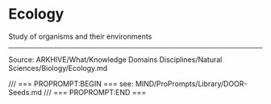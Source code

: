 # Ecology

Study of organisms and their environments

---
Source: ARKHIVE/What/Knowledge Domains Disciplines/Natural Sciences/Biology/Ecology.md

/// === PROPROMPT:BEGIN ===
see: MIND/ProPrompts/Library/DOOR-Seeds.md
/// === PROPROMPT:END ===

